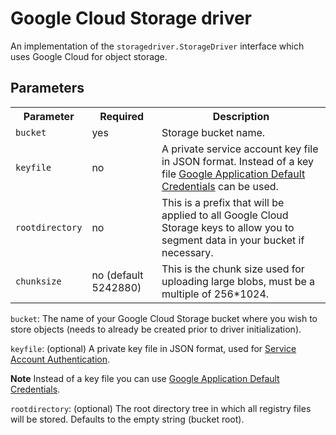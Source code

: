 <!--[metadata]>
+++
title = "GCS storage driver"
description = "Explains how to use the Google Cloud Storage drivers"
keywords = ["registry, service, driver, images, storage,  gcs, google, cloud"]
+++
<![end-metadata]-->


# Google Cloud Storage driver

An implementation of the `storagedriver.StorageDriver` interface which uses Google Cloud for object storage.

## Parameters


<table>
  <tr>
    <th>Parameter</th>
    <th>Required</th>
    <th>Description</th>
  </tr>
  <tr>
    <td>
      <code>bucket</code>
    </td>
    <td>
      yes
    </td>
    <td>
      Storage bucket name.
    </td>
  </tr>
  <tr>
    <td>
      <code>keyfile</code>
    </td>
    <td>
      no
    </td>
    <td>
      A private service account key file in JSON format. Instead of a key file <a href="https://developers.google.com/identity/protocols/application-default-credentials">Google Application Default Credentials</a> can be used.
    </td>
  </tr>
   <tr>
    <td>
      <code>rootdirectory</code>
    </td>
    <td>
      no
    </td>
    <td>
      This is a prefix that will be applied to all Google Cloud Storage keys to allow you to segment data in your bucket if necessary.
  </tr>
  </tr>
   <tr>
    <td>
      <code>chunksize</code>
    </td>
    <td>
      no (default 5242880)
    </td>
    <td>
      This is the chunk size used for uploading large blobs, must be a multiple of 256*1024.
  </tr>

</table>


`bucket`: The name of your Google Cloud Storage bucket where you wish to store objects (needs to already be created prior to driver initialization).

`keyfile`: (optional) A private key file in JSON format, used for [Service Account Authentication](https://cloud.google.com/storage/docs/authentication#service_accounts).

**Note** Instead of a key file you can use [Google Application Default Credentials](https://developers.google.com/identity/protocols/application-default-credentials).

`rootdirectory`: (optional) The root directory tree in which all registry files will be stored. Defaults to the empty string (bucket root).
